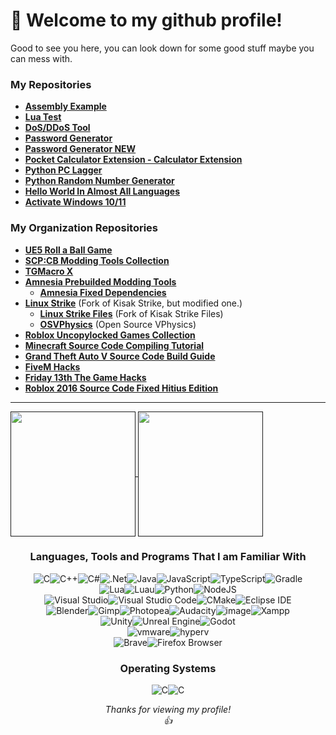 # 👋 Welcome to my github profile!
Good to see you here, you can look down for some good stuff maybe you can mess with.

### My Repositories
  + **[Assembly Example](https://github.com/WH0LEWHALE/assembly-example)**
  + **[Lua Test](https://github.com/WH0LEWHALE/lua-test)**
  + **[DoS/DDoS Tool](https://github.com/WH0LEWHALE/ddos-tool)**
  + **[Password Generator](https://github.com/WH0LEWHALE/Password-Generator)**
  + **[Password Generator NEW](https://github.com/WH0LEWHALE/Password-Generator-NEW)**
  + **[Pocket Calculator Extension - Calculator Extension](https://github.com/WH0LEWHALE/calculator-extension)**
  + **[Python PC Lagger](https://github.com/WH0LEWHALE/python-pc-lagger)**
  + **[Python Random Number Generator](https://github.com/WH0LEWHALE/python-random-number)**
  + **[Hello World In Almost All Languages](https://github.com/WH0LEWHALE/hello-world)**
  + **[Activate Windows 10/11](https://github.com/WH0LEWHALE/activate-windows)**

### My Organization Repositories
  +  **[UE5 Roll a Ball Game](https://github.com/P0L3NARUBA/ue5-roll-a-ball-game)**
  + **[SCP:CB Modding Tools Collection](https://github.com/P0L3NARUBA/scp-mt-collection)**
  + **[TGMacro X](https://github.com/P0L3NARUBA/TGMacro-X/)**
  + **[Amnesia Prebuilded Modding Tools](https://github.com/P0L3NARUBA/amnesia-tdd-modding-tools)**
     + **[Amnesia Fixed Dependencies](https://github.com/P0L3NARUBA/amnesia-tdd-amfp-dependencies)**
  + **[Linux Strike](https://github.com/P0L3NARUBA/Linux-Strike)** (Fork of Kisak Strike, but modified one.)
     + **[Linux Strike Files](https://github.com/P0L3NARUBA/Linux-Strike-Files)**  (Fork of Kisak Strike Files)
     + **[OSVPhysics](https://github.com/P0L3NARUBA/OSVPhysics)** (Open Source VPhysics)
  + **[Roblox Uncopylocked Games Collection](https://github.com/P0L3NARUBA/roblox-uncopylocked-games)**
  + **[Minecraft Source Code Compiling Tutorial](https://github.com/P0L3NARUBA/minecraft-sc-compiling-tutorial)**
  + **[Grand Theft Auto V Source Code Build Guide](https://github.com/P0L3NARUBA/gtav-sourcecode-build-guide)**
  + **[FiveM Hacks](https://github.com/P0L3NARUBA/fivem-hacks)**
  + **[Friday 13th The Game Hacks](https://github.com/P0L3NARUBA/friday-13th-game-hacks)**
  + **[Roblox 2016 Source Code Fixed Hitius Edition](https://github.com/P0L3NARUBA/roblox-hitius-sourcecode)**
---

<a href="">
  <img height=200 align="center" src="https://github-readme-stats.vercel.app/api?username=WH0LEWHALE&theme=transparent&card_width=425" />
</a>
<a href="">
  <img height=200 align="center" src="https://github-readme-stats.vercel.app/api/top-langs?username=WH0LEWHALE&layout=compact&langs_count=8&card_width=385&theme=transparent" />
</a>

<h3 align="center">Languages, Tools and Programs That I am Familiar With</h3>

<div align="center"> 
  
![C](https://img.shields.io/badge/c-808080.svg?style=for-the-badge&logo=c&logoColor=white)![C++](https://img.shields.io/badge/c++-%2300599C.svg?style=for-the-badge&logo=c%2B%2B&logoColor=white)![C#](https://img.shields.io/badge/c%23-%23239120.svg?style=for-the-badge&logo=csharp&logoColor=white)![.Net](https://img.shields.io/badge/.NET-5C2D91?style=for-the-badge&logo=.net&logoColor=white)![Java](https://img.shields.io/badge/java-%23ED8B00.svg?style=for-the-badge&logo=openjdk&logoColor=white)![JavaScript](https://img.shields.io/badge/JavaScript-323330?style=for-the-badge&logo=javascript&logoColor=F7DF1E)![TypeScript](https://img.shields.io/badge/TypeScript-007acc?style=for-the-badge&logo=typescript&logoColor=ffffff)![Gradle](https://img.shields.io/badge/Gradle-02303A.svg?style=for-the-badge&logo=Gradle&logoColor=white)<br>![Lua](https://img.shields.io/badge/lua-%232C2D72.svg?style=for-the-badge&logo=lua&logoColor=white)![Luau](https://img.shields.io/badge/luau-FFFFFF.svg?style=for-the-badge&logo=lua&logoColor=blue)![Python](https://img.shields.io/badge/python-3670A0?style=for-the-badge&logo=python&logoColor=ffdd54)![NodeJS](https://img.shields.io/badge/Node%20js-339933?style=for-the-badge&logo=nodedotjs&logoColor=white)<br>
![Visual Studio](https://img.shields.io/badge/Visual_Studio-5C2D91.svg?style=for-the-badge&logo=visualstudio&logoColor=white)![Visual Studio Code](https://img.shields.io/badge/Visual_Studio_Code-007ACC.svg?style=for-the-badge&logo=visualstudiocode&logoColor=white)![CMake](https://img.shields.io/badge/CMake-%23008FBA.svg?style=for-the-badge&logo=cmake&logoColor=white)![Eclipse IDE](https://img.shields.io/badge/Eclipse_IDE-2C2255.svg?style=for-the-badge&logo=eclipseide&logoColor=white)<br>
![Blender](https://img.shields.io/badge/blender-%23F5792A.svg?style=for-the-badge&logo=blender&logoColor=white)![Gimp](https://img.shields.io/badge/Gimp-657D8B?style=for-the-badge&logo=gimp&logoColor=FFFFFF)![Photopea](https://img.shields.io/badge/Photopea-18A497?style=for-the-badge&logo=photopea&logoColor=FFFFFF)![Audacity](https://img.shields.io/badge/Audacity-0000CC?style=for-the-badge&logo=audacity&logoColor=white)![image](https://img.shields.io/badge/7Zip-000000?style=for-the-badge&logo=7zip&logoColor=white)![Xampp](https://img.shields.io/badge/Xampp-F37623?style=for-the-badge&logo=xampp&logoColor=white)<br>
![Unity](https://img.shields.io/badge/Unity-100000?style=for-the-badge&logo=unity&logoColor=white)![Unreal Engine](https://img.shields.io/badge/-Unreal%20Engine-313131?style=for-the-badge&logo=unreal-engine&logoColor=white)![Godot](https://img.shields.io/badge/Godot-478CBF?style=for-the-badge&logo=GodotEngine&logoColor=white)<br>
![vmware](https://img.shields.io/badge/VMWare-607078?style=for-the-badge&logo=vmware&logoColor=white)![hyperv](https://img.shields.io/badge/Hyper—V-2786f2?style=for-the-badge&logo=databricks&logoColor=white)<br>
![Brave](https://img.shields.io/badge/Brave_Browser-FB542B.svg?style=for-the-badge&logo=brave&logoColor=white)![Firefox Browser](https://img.shields.io/badge/Firefox_Browser-FF7139.svg?style=for-the-badge&logo=firefoxbrowser&logoColor=white)

</div>

<h3 align="center">Operating Systems</h3>
<div align="center"> 
  
![C](https://img.shields.io/badge/Windows_11/10-0078d4?style=for-the-badge&logo=windows-11&logoColor=white)![C](https://img.shields.io/badge/Linux_Mint-87CF3E?style=for-the-badge&logo=linux-mint&logoColor=white) 

</div>

*<div align="center">Thanks for viewing my profile! <br>👍</div>*
